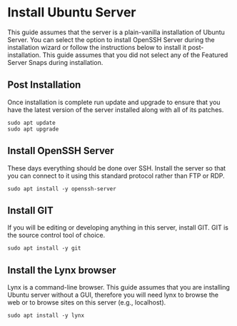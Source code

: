 # Install Ubuntu Server

This guide assumes that the server is a plain-vanilla installation of Ubuntu Server. You can select the option to install OpenSSH Server during the installation wizard or follow the instructions below to install it post-installation. This guide assumes that you did not select any of the Featured Server Snaps during installation.

## Post Installation

Once installation is complete run update and upgrade to ensure that you have the latest version of the server installed along with all of its patches.

```
sudo apt update
sudo apt upgrade
```

## Install OpenSSH Server

These days everything should be done over SSH. Install the server so that you can connect to it using this standard protocol rather than FTP or RDP.

```
sudo apt install -y openssh-server
```
## Install GIT

If you will be editing or developing anything in this server, install GIT. GIT is the source control tool of choice.

```
sudo apt install -y git
```

## Install the Lynx browser

Lynx is a command-line browser. This guide assumes that you are installing Ubuntu server without a GUI, therefore you will need lynx to browse the web or to browse sites on this server (e.g., localhost).

```
sudo apt install -y lynx
```

